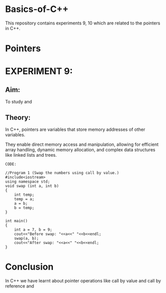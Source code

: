 # Basics-of-C++
This repository contains experiments 9, 10 which are related to the pointers in C++.

# Pointers
# EXPERIMENT 9:
## Aim: 
To study and 
## Theory: 
In C++, pointers are variables that store memory addresses of other variables.

They enable direct memory access and manipulation, allowing for efficient array handling, dynamic memory allocation, and complex data structures like linked lists and trees.
~~~
CODE:

//Program 1 (Swap the numbers using call by value.)
#include<iostream>
using namespace std;
void swap (int a, int b)
{
    int temp;
    temp = a;
    a = b;
    b = temp;
}

int main()
{
    int a = 7, b = 9;
    cout<<"Before swap: "<<a<<" "<<b<<endl;
    swap(a, b);
    cout<<"After swap: "<<a<<" "<<b<<endl;
}

~~~

# Conclusion
In C++ we have learnt about pointer operations like call by value and call by reference and 
